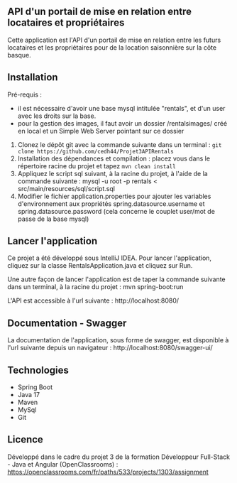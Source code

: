 ## API d'un portail de mise en relation entre locataires et propriétaires

Cette application est l'API d'un portail de mise en relation entre les futurs locataires et les propriétaires pour de la location saisonnière sur la côte basque.

## Installation

Pré-requis :
- il est nécessaire d'avoir une base mysql intitulée "rentals", et d'un user avec les droits sur la base.
- pour la gestion des images, il faut avoir un dossier /rentalsimages/ créé en local et un Simple Web Server pointant sur ce dossier

1. Clonez le dépôt git avec la commande suivante dans un terminal : `git clone https://github.com/cedh44/Projet3APIRentals`
2. Installation des dépendances et compilation : placez vous dans le répertoire racine du projet et tapez `mvn clean install`
3. Appliquez le script sql suivant, à la racine du projet, à l'aide de la commande suivante : mysql -u root -p rentals < src/main/resources/sql/script.sql
4. Modifier le fichier application.properties pour ajouter les variables d'environnement aux propriétés spring.datasource.username et spring.datasource.password (cela concerne le couplet user/mot de passe de la base mysql)

## Lancer l'application

Ce projet a été développé sous IntelliJ IDEA.
Pour lancer l'application, cliquez sur la classe RentalsApplication.java et cliquez sur Run.

Une autre façon de lancer l'application est de taper la commande suivante dans un terminal, à la racine du projet  : mvn spring-boot:run

L'API est accessible à l'url suivante : http://localhost:8080/

## Documentation - Swagger

La documentation de l'application, sous forme de swagger, est disponible à l'url suivante depuis un navigateur : http://localhost:8080/swagger-ui/

## Technologies
- Spring Boot
- Java 17
- Maven
- MySql
- Git

## Licence

Développé dans le cadre du projet 3 de la formation Développeur Full-Stack - Java et Angular (OpenClassrooms) : https://openclassrooms.com/fr/paths/533/projects/1303/assignment
